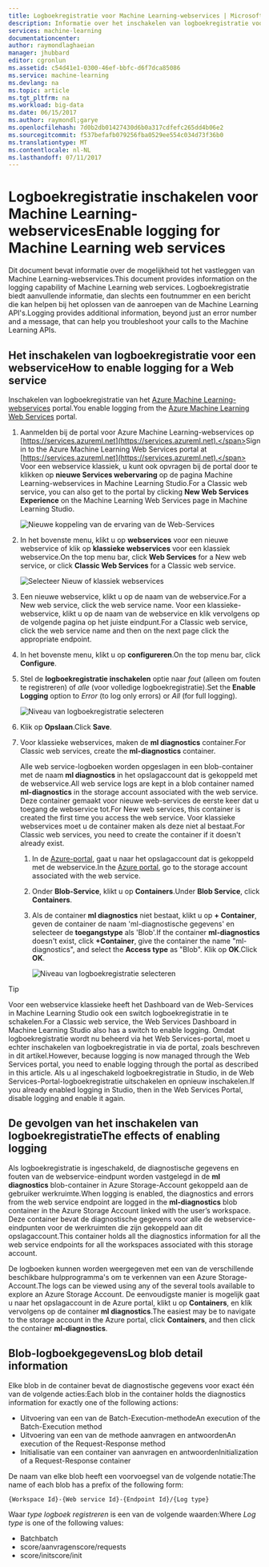 ```yaml
---
title: Logboekregistratie voor Machine Learning-webservices | Microsoft Docs
description: Informatie over het inschakelen van logboekregistratie voor Machine Learning-webservices. Logboekregistratie biedt aanvullende informatie voor het oplossen van de API's.
services: machine-learning
documentationcenter: 
author: raymondlaghaeian
manager: jhubbard
editor: cgronlun
ms.assetid: c54d41e1-0300-46ef-bbfc-d6f7dca85086
ms.service: machine-learning
ms.devlang: na
ms.topic: article
ms.tgt_pltfrm: na
ms.workload: big-data
ms.date: 06/15/2017
ms.author: raymondl;garye
ms.openlocfilehash: 7d0b2db01427430d6b0a317cdfefc265dd4b06e2
ms.sourcegitcommit: f537befafb079256fba0529ee554c034d73f36b0
ms.translationtype: MT
ms.contentlocale: nl-NL
ms.lasthandoff: 07/11/2017
---
```

# <a name="enable-logging-for-machine-learning-web-services"></a><span data-ttu-id="fe378-104">Logboekregistratie inschakelen voor Machine Learning-webservices</span><span class="sxs-lookup"><span data-stu-id="fe378-104">Enable logging for Machine Learning web services</span></span>
<span data-ttu-id="fe378-105">Dit document bevat informatie over de mogelijkheid tot het vastleggen van Machine Learning-webservices.</span><span class="sxs-lookup"><span data-stu-id="fe378-105">This document provides information on the logging capability of Machine Learning web services.</span></span> <span data-ttu-id="fe378-106">Logboekregistratie biedt aanvullende informatie, dan slechts een foutnummer en een bericht die kan helpen bij het oplossen van de aanroepen van de Machine Learning API's.</span><span class="sxs-lookup"><span data-stu-id="fe378-106">Logging provides additional information, beyond just an error number and a message, that can help you troubleshoot your calls to the Machine Learning APIs.</span></span>  

## <a name="how-to-enable-logging-for-a-web-service"></a><span data-ttu-id="fe378-107">Het inschakelen van logboekregistratie voor een webservice</span><span class="sxs-lookup"><span data-stu-id="fe378-107">How to enable logging for a Web service</span></span>

<span data-ttu-id="fe378-108">Inschakelen van logboekregistratie van het [Azure Machine Learning-webservices](https://services.azureml.net) portal.</span><span class="sxs-lookup"><span data-stu-id="fe378-108">You enable logging from the [Azure Machine Learning Web Services](https://services.azureml.net) portal.</span></span> 

1. <span data-ttu-id="fe378-109">Aanmelden bij de portal voor Azure Machine Learning-webservices op [https://services.azureml.net](https://services.azureml.net).</span><span class="sxs-lookup"><span data-stu-id="fe378-109">Sign in to the Azure Machine Learning Web Services portal at [https://services.azureml.net](https://services.azureml.net).</span></span> <span data-ttu-id="fe378-110">Voor een webservice klassiek, u kunt ook opvragen bij de portal door te klikken op **nieuwe Services webervaring** op de pagina Machine Learning-webservices in Machine Learning Studio.</span><span class="sxs-lookup"><span data-stu-id="fe378-110">For a Classic web service, you can also get to the portal by clicking **New Web Services Experience** on the Machine Learning Web Services page in Machine Learning Studio.</span></span>

   ![Nieuwe koppeling van de ervaring van de Web-Services](media/machine-learning-web-services-logging/new-web-services-experience-link.png)

2. <span data-ttu-id="fe378-112">In het bovenste menu, klikt u op **webservices** voor een nieuwe webservice of klik op **klassieke webservices** voor een klassiek webservice.</span><span class="sxs-lookup"><span data-stu-id="fe378-112">On the top menu bar, click **Web Services** for a New web service, or click **Classic Web Services** for a Classic web service.</span></span>

   ![Selecteer Nieuw of klassiek webservices](media/machine-learning-web-services-logging/select-web-service.png)

3. <span data-ttu-id="fe378-114">Een nieuwe webservice, klikt u op de naam van de webservice.</span><span class="sxs-lookup"><span data-stu-id="fe378-114">For a New web service, click the web service name.</span></span> <span data-ttu-id="fe378-115">Voor een klassieke-webservice, klikt u op de naam van de webservice en klik vervolgens op de volgende pagina op het juiste eindpunt.</span><span class="sxs-lookup"><span data-stu-id="fe378-115">For a Classic web service, click the web service name and then on the next page click the appropriate endpoint.</span></span>

4. <span data-ttu-id="fe378-116">In het bovenste menu, klikt u op **configureren**.</span><span class="sxs-lookup"><span data-stu-id="fe378-116">On the top menu bar, click **Configure**.</span></span>

5. <span data-ttu-id="fe378-117">Stel de **logboekregistratie inschakelen** optie naar *fout* (alleen om fouten te registreren) of *alle* (voor volledige logboekregistratie).</span><span class="sxs-lookup"><span data-stu-id="fe378-117">Set the **Enable Logging** option to *Error* (to log only errors) or *All* (for full logging).</span></span>

   ![Niveau van logboekregistratie selecteren](media/machine-learning-web-services-logging/enable-logging.png)

6. <span data-ttu-id="fe378-119">Klik op **Opslaan**.</span><span class="sxs-lookup"><span data-stu-id="fe378-119">Click **Save**.</span></span>

7. <span data-ttu-id="fe378-120">Voor klassieke webservices, maken de **ml diagnostics** container.</span><span class="sxs-lookup"><span data-stu-id="fe378-120">For Classic web services, create the **ml-diagnostics** container.</span></span>

   <span data-ttu-id="fe378-121">Alle web service-logboeken worden opgeslagen in een blob-container met de naam **ml diagnostics** in het opslagaccount dat is gekoppeld met de webservice.</span><span class="sxs-lookup"><span data-stu-id="fe378-121">All web service logs are kept in a blob container named **ml-diagnostics** in the storage account associated with the web service.</span></span> <span data-ttu-id="fe378-122">Deze container gemaakt voor nieuwe web-services de eerste keer dat u toegang de webservice tot.</span><span class="sxs-lookup"><span data-stu-id="fe378-122">For New web services, this container is created the first time you access the web service.</span></span> <span data-ttu-id="fe378-123">Voor klassieke webservices moet u de container maken als deze niet al bestaat.</span><span class="sxs-lookup"><span data-stu-id="fe378-123">For Classic web services, you need to create the container if it doesn't already exist.</span></span> 

   1. <span data-ttu-id="fe378-124">In de [Azure-portal](https://portal.azure.com), gaat u naar het opslagaccount dat is gekoppeld met de webservice.</span><span class="sxs-lookup"><span data-stu-id="fe378-124">In the [Azure portal](https://portal.azure.com), go to the storage account associated with the web service.</span></span>

   2. <span data-ttu-id="fe378-125">Onder **Blob-Service**, klikt u op **Containers**.</span><span class="sxs-lookup"><span data-stu-id="fe378-125">Under **Blob Service**, click **Containers**.</span></span>

   3. <span data-ttu-id="fe378-126">Als de container **ml diagnostics** niet bestaat, klikt u op **+ Container**, geven de container de naam 'ml-diagnostische gegevens' en selecteer de **toegangstype** als 'Blob'.</span><span class="sxs-lookup"><span data-stu-id="fe378-126">If the container **ml-diagnostics** doesn't exist, click **+Container**, give the container the name "ml-diagnostics", and select the **Access type** as "Blob".</span></span> <span data-ttu-id="fe378-127">Klik op **OK**.</span><span class="sxs-lookup"><span data-stu-id="fe378-127">Click **OK**.</span></span>

      ![Niveau van logboekregistratie selecteren](media/machine-learning-web-services-logging/create-ml-diagnostics-container.png)

> [!TIP]
>
> <span data-ttu-id="fe378-129">Voor een webservice klassieke heeft het Dashboard van de Web-Services in Machine Learning Studio ook een switch logboekregistratie in te schakelen.</span><span class="sxs-lookup"><span data-stu-id="fe378-129">For a Classic web service, the Web Services Dashboard in Machine Learning Studio also has a switch to enable logging.</span></span> <span data-ttu-id="fe378-130">Omdat logboekregistratie wordt nu beheerd via het Web Services-portal, moet u echter inschakelen van logboekregistratie in via de portal, zoals beschreven in dit artikel.</span><span class="sxs-lookup"><span data-stu-id="fe378-130">However, because logging is now managed through the Web Services portal, you need to enable logging through the portal as described in this article.</span></span> <span data-ttu-id="fe378-131">Als u al ingeschakeld logboekregistratie in Studio, in de Web Services-Portal-logboekregistratie uitschakelen en opnieuw inschakelen.</span><span class="sxs-lookup"><span data-stu-id="fe378-131">If you already enabled logging in Studio, then in the Web Services Portal, disable logging and enable it again.</span></span>


## <a name="the-effects-of-enabling-logging"></a><span data-ttu-id="fe378-132">De gevolgen van het inschakelen van logboekregistratie</span><span class="sxs-lookup"><span data-stu-id="fe378-132">The effects of enabling logging</span></span>
<span data-ttu-id="fe378-133">Als logboekregistratie is ingeschakeld, de diagnostische gegevens en fouten van de webservice-eindpunt worden vastgelegd in de **ml diagnostics** blob-container in Azure Storage-Account gekoppeld aan de gebruiker werkruimte.</span><span class="sxs-lookup"><span data-stu-id="fe378-133">When logging is enabled, the diagnostics and errors from the web service endpoint are logged in the **ml-diagnostics** blob container in the Azure Storage Account linked with the user’s workspace.</span></span> <span data-ttu-id="fe378-134">Deze container bevat de diagnostische gegevens voor alle de webservice-eindpunten voor de werkruimten die zijn gekoppeld aan dit opslagaccount.</span><span class="sxs-lookup"><span data-stu-id="fe378-134">This container holds all the diagnostics information for all the web service endpoints for all the workspaces associated with this storage account.</span></span>

<span data-ttu-id="fe378-135">De logboeken kunnen worden weergegeven met een van de verschillende beschikbare hulpprogramma's om te verkennen van een Azure Storage-Account.</span><span class="sxs-lookup"><span data-stu-id="fe378-135">The logs can be viewed using any of the several tools available to explore an Azure Storage Account.</span></span> <span data-ttu-id="fe378-136">De eenvoudigste manier is mogelijk gaat u naar het opslagaccount in de Azure portal, klikt u op **Containers**, en klik vervolgens op de container **ml diagnostics**.</span><span class="sxs-lookup"><span data-stu-id="fe378-136">The easiest may be to navigate to the storage account in the Azure portal, click **Containers**, and then click the container **ml-diagnostics**.</span></span>  

## <a name="log-blob-detail-information"></a><span data-ttu-id="fe378-137">Blob-logboekgegevens</span><span class="sxs-lookup"><span data-stu-id="fe378-137">Log blob detail information</span></span>
<span data-ttu-id="fe378-138">Elke blob in de container bevat de diagnostische gegevens voor exact één van de volgende acties:</span><span class="sxs-lookup"><span data-stu-id="fe378-138">Each blob in the container holds the diagnostics information for exactly one of the following actions:</span></span>

* <span data-ttu-id="fe378-139">Uitvoering van een van de Batch-Execution-methode</span><span class="sxs-lookup"><span data-stu-id="fe378-139">An execution of the Batch-Execution method</span></span>  
* <span data-ttu-id="fe378-140">Uitvoering van een van de methode aanvragen en antwoorden</span><span class="sxs-lookup"><span data-stu-id="fe378-140">An execution of the Request-Response method</span></span>  
* <span data-ttu-id="fe378-141">Initialisatie van een container van aanvragen en antwoorden</span><span class="sxs-lookup"><span data-stu-id="fe378-141">Initialization of a Request-Response container</span></span>

<span data-ttu-id="fe378-142">De naam van elke blob heeft een voorvoegsel van de volgende notatie:</span><span class="sxs-lookup"><span data-stu-id="fe378-142">The name of each blob has a prefix of the following form:</span></span> 


`{Workspace Id}-{Web service Id}-{Endpoint Id}/{Log type}`


<span data-ttu-id="fe378-143">Waar _type logboek registreren_ is een van de volgende waarden:</span><span class="sxs-lookup"><span data-stu-id="fe378-143">Where _Log type_ is one of the following values:</span></span>  

* <span data-ttu-id="fe378-144">Batch</span><span class="sxs-lookup"><span data-stu-id="fe378-144">batch</span></span>  
* <span data-ttu-id="fe378-145">score/aanvragen</span><span class="sxs-lookup"><span data-stu-id="fe378-145">score/requests</span></span>  
* <span data-ttu-id="fe378-146">score/init</span><span class="sxs-lookup"><span data-stu-id="fe378-146">score/init</span></span>  

